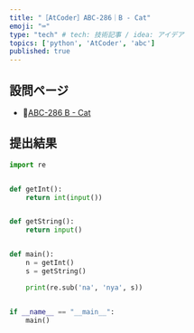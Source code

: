 ```yaml
---
title: "［AtCoder］ABC-286｜B - Cat"
emoji: "⌨️"
type: "tech" # tech: 技術記事 / idea: アイデア
topics: ['python', 'AtCoder', 'abc']
published: true
---
```


## 設問ページ

- 🔗[ABC-286 B - Cat](https://atcoder.jp/contests/abc286/tasks/abc286_b)

## 提出結果

```python
import re


def getInt():
    return int(input())


def getString():
    return input()


def main():
    n = getInt()
    s = getString()

    print(re.sub('na', 'nya', s))


if __name__ == "__main__":
    main()
```
